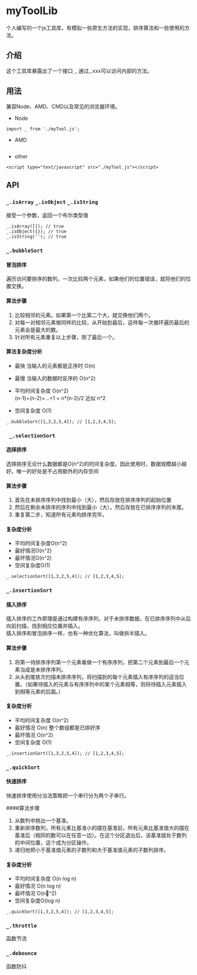 # myToolLib
个人编写的一个js工具库，有模拟一些原生方法的实现，排序算法和一些使用的方法。

## 介绍
这个工具库暴露出了一个接口`_`, 通过_.xxx可以访问内部的方法。

## 用法
兼容Node、AMD、CMD以及常见的浏览器环境。
* Node  
```
import _ from './myTool.js';
```
* AMD
```
```
* other
```
<script type="text/javascript" src="./myTool.js"></script>
```

## API
### `_.isArray` `_.isObject` `_.isString`
接受一个参数，返回一个布尔类型值
```
_.isArray([]); // true
_.isObject({}); // true
_.isString(''); // true
```

### `_.bubbleSort`
#### 冒泡排序  
遍历访问要排序的数列，一次比较两个元素，如果他们的位置错误，就将他们的位置交换。  
#### 算法步骤
1. 比较相邻的元素。如果第一个比第二个大，就交换他们两个。
2. 对每一对相邻元素做同样的比较，从开始到最后，这样每一次循环遍历最后的元素会是最大的数。
3. 针对所有元素重复以上步骤，除了最后一个。

#### 算法复杂度分析
    
* 最快
当输入的元素都是正序时 O(n)

* 最慢
当输入的数据时反序的 O(n^2)

* 平均时间复杂度 O(n^2)  
(n-1)+(n-2)+...+1 = n*(n-2)/2 近似 n^2

* 空间复杂度
    O(1)
```
_.bubbleSort([1,3,2,5,4]); // [1,2,3,4,5];
```

### ` _.selectionSort`
#### 选择排序
选择排序无论什么数据都是O(n^2)的时间复杂度。因此使用时，数据规模越小越好。唯一的好处是不占用额外的内存空间

#### 算法步骤
1. 首先在未排序序列中找到最小（大），然后存放在排序序列的起始位置
2. 然后在剩余未排序的序列中找到最小（大），然后存放在已排序序列的末尾。
3. 重复第二步，知道所有元素均排序完毕。

#### 复杂度分析
* 平均时间复杂度O(n^2)
* 最好情况O(n^2)
* 最坏情况O(n^2)
* 空间复杂度O(1)
```
_.selectionSort([1,3,2,5,4]); // [1,2,3,4,5];
```

### `_.insertionSort`
#### 插入排序
插入排序的工作原理是通过构建有序序列，对于未排序数据，在已排序序列中从后向前扫描，找到相应位置并插入。  
插入排序和冒泡排序一样，也有一种优化算法，叫做拆半插入。 
#### 算法步骤
1. 将第一待排序序列第一个元素看做一个有序序列，把第二个元素到最后一个元素当成是未排序序列。
2. 从头到尾依次扫描未排序序列，将扫描到的每个元素插入有序序列的适当位置。（如果待插入的元素与有序序列中的某个元素相等，则将待插入元素插入到相等元素的后面。）

#### 复杂度分析
* 平均时间复杂度 O(n^2)
* 最好情况 O(n) 整个数组都是已排好序
* 最坏情况 O(n^2)
* 空间复杂度 O(1)
```
_.insertionSort([1,3,2,5,4]); // [1,2,3,4,5];
```

### `_.quickSort`

#### 快速排序
快速排序使用分治法策略把一个串行分为两个子串行。 

####算法步骤
1. 从数列中挑出一个基准。
2. 重新排序数列，所有元素比基准小的摆在基准前，所有元素比基准值大的摆在基准后（相同的数可以在任意一边）。在这个分区退出后，该基准就处于数列的中间位置，这个成为分区操作。
3. 递归地把小于基准值元素的子数列和大于基准值元素的子数列排序。

#### 复杂度分析
* 平均时间复杂度 O(n log n)
* 最好情况 O(n log n)
* 最坏情况 O(n^2)
* 空间复杂度O(log n)
```
_.quickSort([1,3,2,5,4]); // [1,2,3,4,5];
```

### `_.throttle`
函数节流

### `_.debounce`
函数防抖

